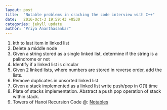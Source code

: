```yaml
---
layout: post
title:  "Notable problems in cracking the code interview with C++"
date:   2016-Oct-3 19:59:43 +0530
categories: jekyll update
author: "Priya Ananthasankar"
---
```

1. kth to last item in linked list
2. Delete a middle node
3. Given a string stored as a single linked list, determine if the string is a palindrome or not
4. Identify if a linked list is circular
5. Given 2 linked lists, where numbers are stored in reverse order, add the lists.
6. Remove duplicates in unsorted linked list
7. Given a stack implemented as a linked list write push/pop in O(1) time
8. Plate of stacks implementation. Abstract a push pop operation of stack within stack.
9. Towers of Hanoi Recursion
Code @: [Notables](https://github.com/priyaananthasankar/python-ctci)

